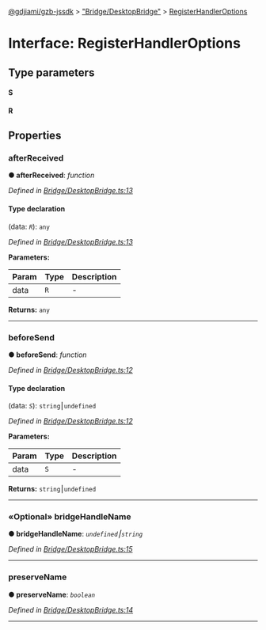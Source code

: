 [@gdjiami/gzb-jssdk](../README.md) > ["Bridge/DesktopBridge"](../modules/_bridge_desktopbridge_.md) > [RegisterHandlerOptions](../interfaces/_bridge_desktopbridge_.registerhandleroptions.md)



# Interface: RegisterHandlerOptions

## Type parameters
#### S 
#### R 

## Properties
<a id="afterreceived"></a>

###  afterReceived

**●  afterReceived**:  *function* 

*Defined in [Bridge/DesktopBridge.ts:13](https://github.com/GDJiaMi/gzb-jssdk/blob/38ff667/src/Bridge/DesktopBridge.ts#L13)*


#### Type declaration
(data: *`R`*): `any`


*Defined in [Bridge/DesktopBridge.ts:13](https://github.com/GDJiaMi/gzb-jssdk/blob/38ff667/src/Bridge/DesktopBridge.ts#L13)*



**Parameters:**

| Param | Type | Description |
| ------ | ------ | ------ |
| data | `R`   |  - |





**Returns:** `any`






___

<a id="beforesend"></a>

###  beforeSend

**●  beforeSend**:  *function* 

*Defined in [Bridge/DesktopBridge.ts:12](https://github.com/GDJiaMi/gzb-jssdk/blob/38ff667/src/Bridge/DesktopBridge.ts#L12)*


#### Type declaration
(data: *`S`*): `string`⎮`undefined`


*Defined in [Bridge/DesktopBridge.ts:12](https://github.com/GDJiaMi/gzb-jssdk/blob/38ff667/src/Bridge/DesktopBridge.ts#L12)*



**Parameters:**

| Param | Type | Description |
| ------ | ------ | ------ |
| data | `S`   |  - |





**Returns:** `string`⎮`undefined`






___

<a id="bridgehandlename"></a>

### «Optional» bridgeHandleName

**●  bridgeHandleName**:  *`undefined`⎮`string`* 

*Defined in [Bridge/DesktopBridge.ts:15](https://github.com/GDJiaMi/gzb-jssdk/blob/38ff667/src/Bridge/DesktopBridge.ts#L15)*





___

<a id="preservename"></a>

###  preserveName

**●  preserveName**:  *`boolean`* 

*Defined in [Bridge/DesktopBridge.ts:14](https://github.com/GDJiaMi/gzb-jssdk/blob/38ff667/src/Bridge/DesktopBridge.ts#L14)*





___


